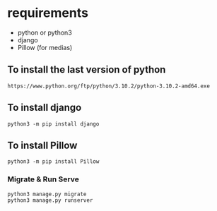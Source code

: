 # requirements

- python or python3
- django
- Pillow (for medias)

## To install the last version of python
```
https://www.python.org/ftp/python/3.10.2/python-3.10.2-amd64.exe
```

## To install django
```
python3 -m pip install django
```

## To install Pillow
```
python3 -m pip install Pillow
```

### Migrate & Run Serve
```
python3 manage.py migrate
python3 manage.py runserver
```